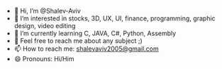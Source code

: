 - 👋 Hi, I’m @Shalev-Aviv
- 👀 I’m interested in stocks, 3D, UX, UI, finance, programming, graphic design, video editing
- 🌱 I’m currently learning C, JAVA, C#, Python, Assembly
- 💞️ Feel free to reach me about any subject ;)
- 📫 How to reach me: shalevaviv2005@gmail.com
- 😄 Pronouns: Hi/Him

<!---
Shalev-Aviv/Shalev-Aviv is a ✨ special ✨ repository because its `README.md` (this file) appears on your GitHub profile.
You can click the Preview link to take a look at your changes.
--->
